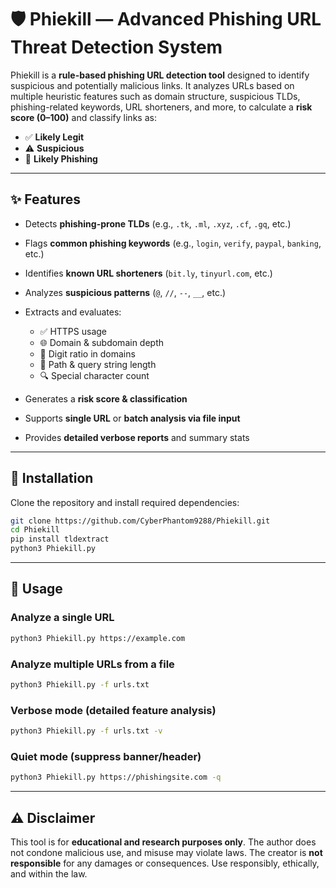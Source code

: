 # 🛡️ Phiekill — Advanced Phishing URL Threat Detection System

Phiekill is a **rule-based phishing URL detection tool** designed to identify suspicious and potentially malicious links.
It analyzes URLs based on multiple heuristic features such as domain structure, suspicious TLDs, phishing-related keywords, URL shorteners, and more, to calculate a **risk score (0–100)** and classify links as:

* ✅ **Likely Legit**
* ⚠️ **Suspicious**
* 🚨 **Likely Phishing**

---

## ✨ Features

* Detects **phishing-prone TLDs** (e.g., `.tk`, `.ml`, `.xyz`, `.cf`, `.gq`, etc.)
* Flags **common phishing keywords** (e.g., `login`, `verify`, `paypal`, `banking`, etc.)
* Identifies **known URL shorteners** (`bit.ly`, `tinyurl.com`, etc.)
* Analyzes **suspicious patterns** (`@`, `//`, `--`, `__`, etc.)
* Extracts and evaluates:

  * ✅ HTTPS usage
  * 🌐 Domain & subdomain depth
  * 🔢 Digit ratio in domains
  * 🧾 Path & query string length
  * 🔍 Special character count
* Generates a **risk score & classification**
* Supports **single URL** or **batch analysis via file input**
* Provides **detailed verbose reports** and summary stats

---

## 🚀 Installation

Clone the repository and install required dependencies:

```bash
git clone https://github.com/CyberPhantom9288/Phiekill.git
cd Phiekill
pip install tldextract
python3 Phiekill.py
```


---

## 📖 Usage

### Analyze a single URL

```bash
python3 Phiekill.py https://example.com
```

### Analyze multiple URLs from a file

```bash
python3 Phiekill.py -f urls.txt
```

### Verbose mode (detailed feature analysis)

```bash
python3 Phiekill.py -f urls.txt -v
```

### Quiet mode (suppress banner/header)

```bash
python3 Phiekill.py https://phishingsite.com -q
```

---


## ⚠️ Disclaimer

This tool is for **educational and research purposes only**.
The author does not condone malicious use, and misuse may violate laws.
The creator is **not responsible** for any damages or consequences.
Use responsibly, ethically, and within the law.
